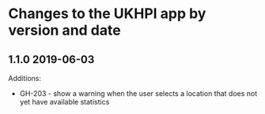 # Changes to the UKHPI app by version and date

## 1.1.0 2019-06-03
Additions:
- GH-203 - show a warning when the user selects a location that does not
  yet have available statistics
